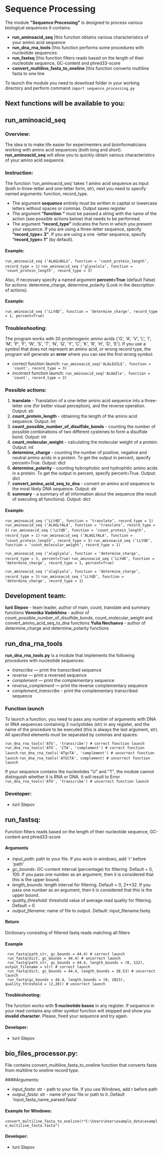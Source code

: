 # **Sequence Processing**

The module **"Sequence Processing"** is designed to process various biological sequences
It contains:
* **run_aminoacid_seq**
         |this function obtains various characteristics of your amino acid sequence
* **run_dna_rna_tools**
         |this function performs some procedures with nucleotide sequences:
* **run_fastsq**
         |this function filters reads based on the length of their nucleotide sequence, GC-content and phred33-score
* **convert_multiline_fasta_to_oneline**
	 |this function converts multiline fasta to one line

To launch the module you need to download folder in your working directory and perform command ``` import sequence_processing.py ```

## **Next functions will be available to you**:
## run_aminoacid_seq

### Overview:
The idea is to make life easier for experimenters and bioinformaticians working with amino acid sequences (both long and short). **run_aminoacid_seq** will allow you to quickly obtain various characteristics of your amino acid sequence. 

### Instruction: 
The function ‘run_aminoacid_seq’ takes 1 amino acid sequence as input (both in three-letter and one-letter form, str), next you need to specify named arguments: function, record_type.
- The argument **sequence** entirely must be written in capital or lowercase letters without spaces or commas. Output saves register
- The argument **“function “** must be passed a string with the name of the action (see possible actions below) that needs to be performed. 
- The argument **“record_type”** indicates the form in which you present your sequence. If you are using a three-letter sequence, specify **“record_type= 3”**. If you are using a one -letter sequence, specify **“record_type= 1”** (by default). 

#### Example:
```run_aminoacid_seq (‘ALAGLNGLU’, function = ‘count_protein_length’, record_type = 1)```
```run_aminoacid_seq (‘glyvalala’, function = ‘count_protein_length’, record_type = 3)```

Also, if necessary specify a named argument **percent=True** (default False) for actions: determine_charge, determine_polarity (Look in the description of actions).

#### Example:
```run_aminoacid_seq (‘LLYdD’, function = ‘determine_charge’, record_type = 1, percent=True)```

### Troubleshooting:
The program works with 20 proteinogenic amino acids {'G', 'A', 'V', 'L', 'I', 'M', 'P', 'F', 'W', 'S', 'T', 'N', 'Q', 'Y', 'C', 'K', 'R', 'H', 'D', 'E'}.
If you use a symbol that does not represent an amino acid, or wrong record type, the program will generate an **error** where you can see the first wrong symbol. 
- correct function launch:
```run_aminoacid_seq('ALALEUILE', function = 'count', record_type = 3)```
- incorrect function launch:
```run_aminoacid_seq('ALAmIle', function = 'count', record_type = 3)```

### Possible actions:
1. **translate** - Translation of a one-letter amino acid sequence into a three-letter one (for better visual perception), and the reverse operation. Output: str
2. **count_protein_length** - obtaining the length of the amino acid sequence. Output: int
3. **count_possible_number_of_disulfide_bonds** - counting the number of possible combinations of two different cysteines to form a disulfide bond. Output: int
4. **count_molecular_weight** - calculating the molecular weight of a protein. Output: int
5. **determine_charge** - counting the number of positive, negative and neutral amino acids in a protein. To get the output in percent, specify percent=True. Output: dict
6. **determine_polarity** - counting hybrophobic and hydrophilic amino acids in a protein. To get the output in percent, specify percent=True. Output: dict
7. **convert_amino_acid_seq_to_dna** - convert an amino acid sequence to the most likely DNA sequence. Output: str
8. **summary** - a summary of all information about the sequence (the result of executing all functions). Output: dict

#### Example:

```run_aminoacid_seq (‘LLYdD’, function = ‘translate’, record_type = 1)```
```run_aminoacid_seq (‘ALAGLYALA’, function = ‘translate’, record_type = 3)```
```run_aminoacid_seq (‘LLYdD’, function = ‘count_protein_length’, record_type = 1)```
```run_aminoacid_seq (‘ALAGLYALA’, function = ‘count_protein_length’, record_type = 3)```
```run_aminoacid_seq (‘LLYdD’, function = ‘count_molecular_weight’, record_type = 1)```

```run_aminoacid_seq (‘alaglyala’, function = ‘determine_charge', record_type = 3, percent=True)```
```run_aminoacid_seq (‘LLYdD’, function = ‘determine_charge', record_type = 1, percent=True)```

```run_aminoacid_seq (‘alaglyala’, function = ‘determine_charge’, record_type = 3)```
```run_aminoacid_seq (‘LLYdD’, function = ‘determine_charge', record_type = 1)```

## Development team:

**Iurii Slepov** - team leader, author of main, count, translate and summary functions
**Veronika Vadekhina** - author of count_possible_number_of_disulfide_bonds, count_molecular_weight and convert_amino_acid_seq_to_dna functions
**Yulia Nechaeva** - author of determine_charge and determine_polarity functions

## run_dna_rna_tools

**run_dna_rna_tools.py** is a module that implements the following procedures with nucleotide sequences:
- *transcribe* — print the transcribed sequence
- *reverse* — print a reversed sequence
- *complement* — print the complementary sequence
- *reverse_complement* — print the reverse complementary sequence
- *complement_transcribe* - print the complementary transcribed sequence

### Function launch
To launch a function, you need to pass any number of arguments with DNA or RNA sequences containing 3 nuclуotides (str) in any register, and the name of the procedure to be executed (this is always the last argument, str). All specified elements must be separated by commas and spaces:

``` run_dna_rna_tools('ATG', 'transcribe') # correct function launch ```
``` run_dna_rna_tools('ATG', 'CTA', 'complement') # correct function launch ```
``` run_dna_rna_tools('ATgcTA', 'complement') # uncorrect function launch ```
``` run_dna_rna_tools('ATGCTA', complement) # uncorrect function launch ```

If your sequence contains the nucleotides "U" and "T", the module cannot distinguish whether it is RNA or DNA. It will result to Error
``` run_dna_rna_tools('ATU', 'transcribe') # uncorrect function launch ```

### Developer:
- Iurii Slepov

## run_fastsq:
Function filters reads based on the length of their nucleotide sequence, GC-content and phred33-score

#### Arguments
* *input_path*: path to your file. If you work in windows, add 'r' before 'path'
* *gc_bounds*: GC-content interval (percentage) for filtering. Default = 0, 100. If you pass one number as an argument, then it is considered that this is the upper bound.
* *length_bounds*: length interval for filtering. Default = 0, 2**32. If you pass one number as an argument, then it is considered that this is the upper bound.
* *quality_threshold*: threshold value of average read quality for filtering. Default = 0            
* *output_filename*: name of file to output. Default: input_filename.fastq           
#### Return
Dictionary consisting of filtered fastq reads matching all filters         

#### Example
``` run_fastq(path_str, gc_bounds = 44.4) # correct launch```             
``` run_fastq(dict, gc_bounds = 44.4) # uncorrect launch```            
``` run_fastq(path_str, gc_bounds = 44.4, length_bounds = (0, 132), output_filename = str) # correct launch```     
``` run_fastq(dict, gc_bounds = 44.4, length_bounds = 38.53) # uncorrect launch```          
``` run_fastq(gc_bounds = 44.4, length_bounds = (0, 1023), quality_threshold = (2,20)) # uncorrect launch```        

#### Troubleshooting:
The function works with **5 nucleotide bases** in any register. If sequence in your read contains any other symbol function will stopped and show you **invalid character**. Please, fixed your sequence and try again.

#### Developer:
- Iurii Slepov

## bio_files_processor.py:
File contains convert_multiline_fasta_to_oneline function that converts fasta from multiline to oneline record type.    

####Arguments:     
* *input_fasta*: str - path to your file. If you use Windows, add r before path           
* *output_fasta*: str - name of your file or path to it. Default 'input_fasta_name_parsed.fasta'       

#### Example for Windows:
``` convert_multiline_fasta_to_oneline(r"C:\Users\User\example_data\example_multiline_fasta.fasta") ```     

#### Developer:
- Iurii Slepov 






